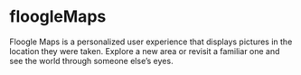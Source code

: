 # floogleMaps

Floogle Maps is a personalized user experience that displays pictures in the location they were taken. Explore a new area or revisit a familiar one and see the world through someone else’s eyes.
